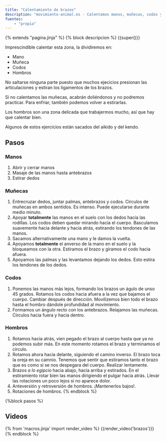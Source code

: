 ```yaml
---
title: "Calentamiento de brazos"
description: "movimiento-animal.es - Calentamos manos, muñecas, codos y hombros"
fuentes:
    - "propia"
---
```

{% extends "pagina.jinja" %}
{% block descripcion %}
{{super()}}

Imprescindible calentar esta zona, la dividiremos en:

* Mano
* Muñeca
* Codos
* Hombros

No saltarse ninguna parte puesto que muchos ejecicios presionan las articulaciones y estiran los ligamentos de los brazos.

Si no calentamos las muñecas, acabrán doliéndonos y no podremos practicar. Para enfriar, también podemos volver a estirarlas.

Los hombros son una zona delicada que trabajermos mucho, así que hay que calentar bien.

Algunos de estos ejercicios están sacados del aikido y del kendo.


## Pasos

### Manos

1. Abrir y cerrar manos
2. Masaje de las manos hasta antebrazos
3. Estirar dedos

### Muñecas

1. Entrecruzar dedos, juntar palmas, antebrazos y codos. Círculos de muñecas en ambos sentidos. Es intenso. Puede ejecutarse durante medio minuto.
2. Apoyar **totalmente** las manos en el suelo con los dedos hacia las rodillas. Los codos deben quedar mirando hacia el cuerpo. Basculamos suavemente hacia delante y hacia atrás, estirando los tendones de las manos.
3. Sacamos alternativamente una mano y le damos la vuelta.
4. Apoyamos **totalmente** el anverso de la mano en el suelo y la bloqueamos con la otra. Estiramos el brazo y giramos el codo hacia afuera.
5. Apoyamos las palmas y las levantamos dejando los dedos. Esto estira los tendones de los dedos.

### Codos

1. Ponemos las manos más lejos, formando los brazos un águlo de unso 45 grados. Rotamos los codos hacia afuera a la vez que bajamos el cuerpo. Cambiar después de dirección. Movilizemos bien todo el brazo hasta el hombro dándole profundidad al movimiento.
2. Formamos un ángulo recto con los antebrazos. Relajamos las muñecas. Círculos hacia fuera y hacia dentro.

### Hombros

1. Rotamos hacia atrás, vien pegado el brazo al cuerpo hasta que ya no podemos subir más. En este momento rotamos el brazo y terminamos el círculo.
2. Rotamos ahora hacia delante, siguiendo el camino inverso. El brazo toca la oreja en su camnio. Tenemos que sentir que estiramos tanto el brazo que es como si se nos despegara del cuerpo. Realizar lentamente.
3. Brazos *a lo egipcio* hacia abajo, hacia arriba y estirados. En el estiramiento rotar bien las manos dirigiendo el pulgar hacia atrás. Llevar las rotaciones un poco lejos si no aparece dolor.
4. Anteversión y retroversión de hombros. ¡Mantenerlos bajos!.
5. Rotaciones de hombros.
{% endblock %}

{%block pasos %}
## Videos

{% from 'macros.jinja' import render_video %}
{{render_video('brazos')}}
{% endblock %}